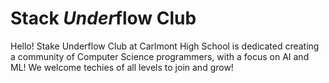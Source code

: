 # Stack *Under*flow Club

Hello! Stake Underflow Club at Carlmont High School is dedicated creating a community of Computer Science programmers, with a focus on AI and ML! We welcome techies of all levels to join and grow!
